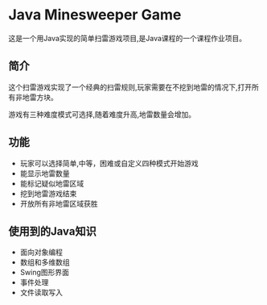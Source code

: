 # Java Minesweeper Game

这是一个用Java实现的简单扫雷游戏项目,是Java课程的一个课程作业项目。

## 简介

这个扫雷游戏实现了一个经典的扫雷规则,玩家需要在不挖到地雷的情况下,打开所有非地雷方块。

游戏有三种难度模式可选择,随着难度升高,地雷数量会增加。

## 功能

- 玩家可以选择简单,中等，困难或自定义四种模式开始游戏
- 能显示地雷数量
- 能标记疑似地雷区域  
- 挖到地雷游戏结束
- 开放所有非地雷区域获胜

## 使用到的Java知识

- 面向对象编程
- 数组和多维数组
- Swing图形界面
- 事件处理
- 文件读取写入